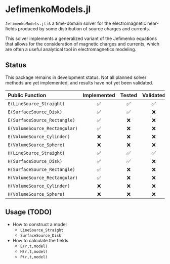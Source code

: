 # JefimenkoModels.jl

`JefimenkoModels.jl` is a time-domain solver for the electromagnetic near-fields produced by some distribution of source charges and currents.

This solver implements a generalized variant of the Jefimenko equations that allows for the consideration of magnetic charges and currents, which are often a useful analytical tool in electromagnetics modeling.

## Status

This package remains in development status. Not all planned solver methods are yet implemented, and results have not yet been validated.

| Public Function | Implemented | Tested | Validated |
|:---|:---:|:---:|:---:|
| `E(LineSource_Straight)`       | :white_check_mark: | :white_check_mark: | :white_check_mark: |
| `E(SurfaceSource_Disk)`        | :white_check_mark: | :white_check_mark: | :x: |
| `E(SurfaceSource_Rectangle)`   | :white_check_mark: | :x: | :x: |
| `E(VolumeSource_Rectangular)`  | :white_check_mark: | :x: | :x: |
| `E(VolumeSource_Cylinder)`     | :x: | :x: | :x: |
| `E(VolumeSource_Sphere)`       | :x: | :x: | :x: |
| `H(LineSource_Straight)`       | :white_check_mark: | :white_check_mark: | :white_check_mark: |
| `H(SurfaceSource_Disk)`        | :white_check_mark: | :white_check_mark: | :x: |
| `H(SurfaceSource_Rectangle)`   | :white_check_mark: | :x: | :x: |
| `H(VolumeSource_Rectangular)`  | :white_check_mark: | :x: | :x: |
| `H(VolumeSource_Cylinder)`     | :x: | :x: | :x: |
| `H(VolumeSource_Sphere)`       | :x: | :x: | :x: |

## Usage (TODO)

- How to construct a model
    - `LineSource_Straight`
    - `SurfaceSource_Disk`
- How to calculate the fields
    - `E(r,t,model)`
    - `H(r,t,model)`
    - `P(r,t,model)`
